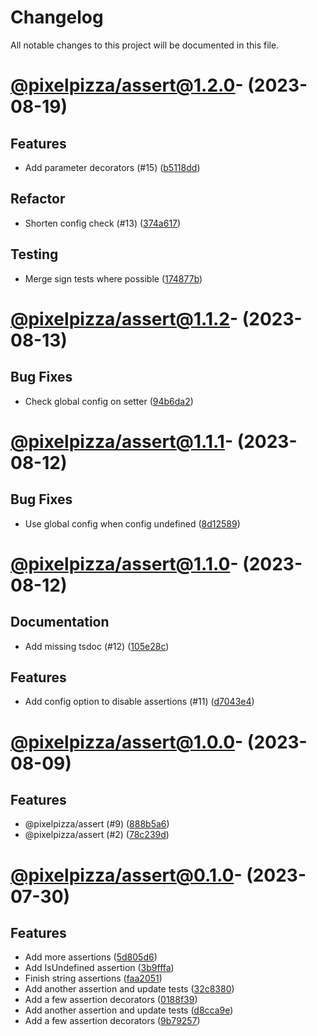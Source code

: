 # Changelog

All notable changes to this project will be documented in this file.

# [@pixelpizza/assert@1.2.0](https://github.com/pixelpizza/utilities/compare/@pixelpizza/assert@1.1.2...@pixelpizza/assert@1.2.0)- (2023-08-19)

## Features

- Add parameter decorators (#15) ([b5118dd](https://github.com/pixelpizza/utilities/commit/b5118dd0bb716d76600ccd5a8256d4a4a2234921))

## Refactor

- Shorten config check (#13) ([374a617](https://github.com/pixelpizza/utilities/commit/374a617c4f9f6b0f35b75df7a8a23ab1762af3a6))

## Testing

- Merge sign tests where possible ([174877b](https://github.com/pixelpizza/utilities/commit/174877b716d8618a98a2fe3f49a5241b8ed5e316))

# [@pixelpizza/assert@1.1.2](https://github.com/pixelpizza/utilities/compare/@pixelpizza/assert@1.1.1...@pixelpizza/assert@1.1.2)- (2023-08-13)

## Bug Fixes

- Check global config on setter ([94b6da2](https://github.com/pixelpizza/utilities/commit/94b6da2ef58064d7ef84b07a189a42762d63a1dd))

# [@pixelpizza/assert@1.1.1](https://github.com/pixelpizza/utilities/compare/@pixelpizza/assert@1.1.0...@pixelpizza/assert@1.1.1)- (2023-08-12)

## Bug Fixes

- Use global config when config undefined ([8d12589](https://github.com/pixelpizza/utilities/commit/8d125894bcc342fa765472c143b51e5a9ef90f08))

# [@pixelpizza/assert@1.1.0](https://github.com/pixelpizza/utilities/compare/@pixelpizza/assert@1.0.1...@pixelpizza/assert@1.1.0)- (2023-08-12)

## Documentation

- Add missing tsdoc (#12) ([105e28c](https://github.com/pixelpizza/utilities/commit/105e28cabc54c8e5ae0570ac6a49097e019aee70))

## Features

- Add config option to disable assertions (#11) ([d7043e4](https://github.com/pixelpizza/utilities/commit/d7043e4042e8cfb05a2421273117b6b9c3af8ac9))

# [@pixelpizza/assert@1.0.0](https://github.com/pixelpizza/utilities/compare/@pixelpizza/assert@0.1.0...@pixelpizza/assert@1.0.0)- (2023-08-09)

## Features

- @pixelpizza/assert (#9) ([888b5a6](https://github.com/pixelpizza/utilities/commit/888b5a6ebc4076d9b4789ca6f763d8f96ea41572))
- @pixelpizza/assert (#2) ([78c239d](https://github.com/pixelpizza/utilities/commit/78c239d3d74bb7de4085732e6ab70dba57916541))

# [@pixelpizza/assert@0.1.0](https://github.com/pixelpizza/utilities/tree/@pixelpizza/assert@0.1.0)- (2023-07-30)

## Features

- Add more assertions ([5d805d6](https://github.com/pixelpizza/utilities/commit/5d805d6e10a3d58320bbdf3ccbc068ba97620009))
- Add IsUndefined assertion ([3b9fffa](https://github.com/pixelpizza/utilities/commit/3b9fffabdb590a2f5566acc6b5478b7caba03ee0))
- Finish string assertions ([faa2051](https://github.com/pixelpizza/utilities/commit/faa20511d96e70e56cbfca0027bd01922d31d543))
- Add another assertion and update tests ([32c8380](https://github.com/pixelpizza/utilities/commit/32c8380317868ee361f0c571bcd96efb217b9acd))
- Add a few assertion decorators ([0188f39](https://github.com/pixelpizza/utilities/commit/0188f390e67f30ba8ed7067fb2d3a9569b11fa97))
- Add another assertion and update tests ([d8cca9e](https://github.com/pixelpizza/utilities/commit/d8cca9e7fff4bc971ec2eab37905a71014386fa2))
- Add a few assertion decorators ([9b79257](https://github.com/pixelpizza/utilities/commit/9b7925702b290257a5e0dea6253035eb7209c626))

